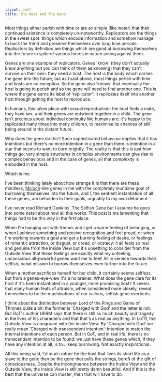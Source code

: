```yaml
---
layout: post
title: The Host and The Gene
---
```


Most things either perish with time or are so simple (like water) that their continued existence is completely un-noteworthy. Replicators are the things in the sweet spot: things which encode information and somehow manage to buck the trend and preserve themselves over long time periods. Replicators by definition are things which are good at burrowing themselves into the future in spite of various forces in nature acting against them.

Genes are one example of replicators. Genes 'know' (they don't actually know anything but you can think of them as knowing) that they can't survive on their own: they need a host. The host is the body which carries the gene into the future, but as I said above, most things perish with time and hosts are no exception. So the gene also 'knows' that eventually the host is going to perish and so the gene will need to find another one. This is where the gene earns its label of 'replicator': it replicates itself into another host through getting the host to reproduce.

In humans, this takes place with sexual reproduction: the host finds a mate, they have sex, and their genes are entwined together in a child. The gene isn't precious about individual continuity like humans are: it's happy to be replicated many times into many children, to maximise its chances of still being around in the distant future.

Why does the gene do this? Such sophisticated behaviour implies that it has intentions but there's no more intention in a gene than there is intention in a star that seems to want to burn brightly. The reality is that this is just how things go: very simple structures in complex environments can give rise to complex behaviours and in the case of genes, all that complexity is embodied in the host.

Which is me.

I've been thinking lately about how strange it is that there are these mindless, [Moloch](https://slatestarcodex.com/2014/07/30/meditations-on-moloch/)-like genes in me with the completely mundane goal of burrowing themselves into the future, and I, the sentient instantiation of all these genes, am beholden to their goals, arguably to my own detriment.

I've never read Richard Dawkins' The Selfish Gene but I assume he goes into some detail about how all this works. This post is me lamenting that things had to be this way in the first place.

When I'm hanging out with friends and I get a warm feeling of belonging, or when I achieve something and receive recognition and feel proud, or when I'm working towards a goal and get a burning feeling of desire, or feelings of romantic attraction, or disgust, or dread, or ecstacy: it all feels so real and genuine from the Inside View but it's unsettling to consider from the Outside View that these feelings are exactly what my unfeeling, unconscious all-powerful genes want me to feel! All in service towards their selfish, banal mission to burrow themselves even further into the future.

When a mother sacrifices herself for her child, it certainly seems selfless, but from a genes-eye-view it's a no brainer. What does the gene care for its host if it's been instantiated in a younger, more promising host? It seems that many human feats of altruism, when considered more closely, reveal themselves to be the machinations of our callous, selfish gene overlords.

I think about the distinction between Lord of the Rings and Game of Thrones quite a bit: the former is 'Charged with God' and the latter is not. But GoT's author GRRM says that there is still so much beauty and tragedy in the lives of his characters and that that's as real as anything. In LoTR, the Outside View is congruant with the Inside View. By 'Charged with God' we really mean 'Charged with transcendent intention': intention to match the internal intentions of each person. But in GoT, and in real life, there is no transcendent intention to be found: we just have these genes which, if they have any intention at all, is to... keep burrowing. Not exactly inspirational.

All this being said, I'd much rather be the host that lives its short life as a slave to the gene than be the gene that pulls the strings, bereft of the gift of consciousness. Despite the incongruence between the Inside View and the Outside View, the Inside View is still pretty damn beautiful. And if this is the best that the universe can muster, then that will have to do.
